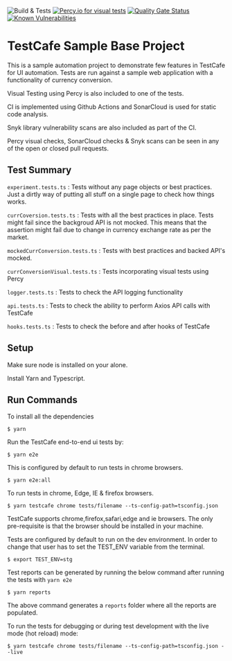 ![Build & Tests](https://github.com/amalsgit/testcafe-curr-conveter/workflows/Basic%20TestCafe%20Workflow/badge.svg)
[![Percy.io for visual tests](https://percy.io/static/images/percy-badge.svg)](https://percy.io/amal/testcafe-curr-converter)
[![Quality Gate Status](https://sonarcloud.io/api/project_badges/measure?project=bhuism_badge&metric=alert_status)](https://sonarcloud.io/dashboard?id=amalsgit_testcafe-curr-conveter)
[![Known Vulnerabilities](https://snyk.io/test/github/amalsgit/testcafe-curr-conveter/badge.svg)](https://snyk.io/test/github/amalsgit/testcafe-curr-conveter)
# TestCafe Sample Base Project

This is a sample automation project to demonstrate few features in TestCafe for UI automation. Tests are run against a sample web application with a functionality of currency conversion.

Visual Testing using Percy is also included to one of the tests.

CI is implemented using Github Actions and SonarCloud is used for static code analysis.

Snyk library vulnerability scans are also included as part of the CI.

Percy visual checks, SonarCloud checks & Snyk scans can be seen in any of the open or closed pull requests.

## Test Summary

`experiment.tests.ts` : Tests without any page objects or best practices. Just a dirtly way of putting all stuff on a single page to check how things works.

`currCoversion.tests.ts` : Tests with all the best practices in place. Tests might fail since the backgroud API is not mocked. This means that the assertion might fail due to change in currency exchange rate as per the market.

`mockedCurrConversion.tests.ts` : Tests with best practices and backed API's mocked.

`currConversionVisual.tests.ts` : Tests incorporating visual tests using Percy

`logger.tests.ts` : Tests to check the API logging functionality

`api.tests.ts` : Tests to check the ability to perform Axios API calls with TestCafe

`hooks.tests.ts` : Tests to check the before and after hooks of TestCafe

## Setup

Make sure node is installed on your alone.

Install Yarn and Typescript.

## Run Commands


To install all the dependencies

```
$ yarn
```

Run the TestCafe end-to-end ui tests by:

```
$ yarn e2e
```

This is configured by default to run tests in chrome browsers.

```
$ yarn e2e:all
```

To run tests in chrome, Edge, IE & firefox browsers.

```
$ yarn testcafe chrome tests/filename --ts-config-path=tsconfig.json
```

TestCafe supports chrome,firefox,safari,edge and ie browsers. The only pre-requisite is that the browser should be installed in your machine.

Tests are configured by default to run on the dev environment. In order to change that user has to set the TEST_ENV variable from the terminal.

```
$ export TEST_ENV=stg
```

Test reports can be generated by running the below command after running the tests with `yarn e2e`

```
$ yarn reports
```

The above command generates a `reports` folder where all the reports are populated.

To run the tests for debugging or during test development with the live mode (hot reload) mode:

```
$ yarn testcafe chrome tests/filename --ts-config-path=tsconfig.json --live
```
